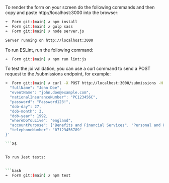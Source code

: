 

To render the form on your screen do the following commands and then copy and paste  http://localhost:3000 into the browser: 

```bash
➜  Form git:(main) ✗ npm install
➜  Form git:(main) ✗ gulp sass
➜  Form git:(main) ✗ node server.js

Server running on http://localhost:3000

```

To run ESLint, run the following command:


```bash
➜  Form git:(main) ✗ npm run lint:js    
```

To test the joi validation, you can use a curl command to send a POST request to the /submissions endpoint, for example:

```bash
➜  Form git:(main) ✗ curl -X POST http://localhost:3000/submissions -H "Content-Type: application/json" -d '{
  "fullName": "John Doe",
  "eventName": "john.doe@example.com",
  "nationalInsuranceNumber": "PC123456C",
  "password": "Password123!",
  "dob-day": 27,
  "dob-month": 3,
  "dob-year": 1992,
  "whereDoYouLive": "england",
  "accountPurpose": ["Benefits and Financial Services", "Personal and Family Services"],
  "telephoneNumber": "07123456789"
}'

```X$


To run Jest tests:


```bash
➜  Form git:(main) ✗ npm test

```